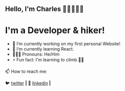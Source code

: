 ## Hello, I'm Charles ✌🏼👨🏻‍💻

# I'm a Developer & hiker!

- 🧰 I’m currently working on my first personal Website!
- 🌱 I’m currently learning React.
- 👨🏻‍🌾 Pronouns: He/Him
- ⚡ Fun fact: I'm learning to climb 🧗🏼

📫 How to reach me:

🐦 [twitter][twitter] **|** 
👔 [linkedin][linkedin] **|** 

[twitter]: https://twitter.com/ch4rle2
[linkedin]: https://www.linkedin.com/in/charles-oliveira-a5aa49207/
